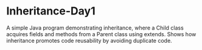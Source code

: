 # Inheritance-Day1
A simple Java program demonstrating inheritance, where a Child class acquires fields and methods from a Parent class using extends. Shows how inheritance promotes code reusability by avoiding duplicate code.
